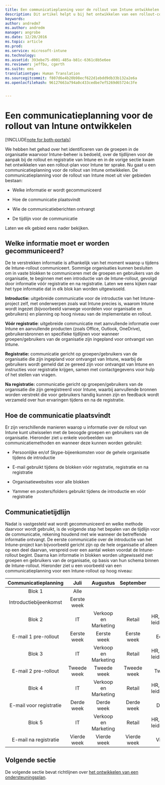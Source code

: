```yaml
---
title: Een communicatieplanning voor de rollout van Intune ontwikkelen | Microsoft Docs
description: Dit artikel helpt u bij het ontwikkelen van een rollout-communicatieplanning voor het ontwerpen en implementeren van een cloudoplossing met Microsoft Intune.
keywords: 
author: andredm7
ms.author: andredm
manager: angrobe
ms.date: 12/20/2016
ms.topic: article
ms.prod: 
ms.service: microsoft-intune
ms.technology: 
ms.assetid: 393ebe75-d001-485a-b81c-6361c8b5e6ee
ms.reviewer: jeffbu, cgerth
ms.suite: ems
translationtype: Human Translation
ms.sourcegitcommit: f807d6e4b20b98ecf622d1ebdd9db33b132a2e6a
ms.openlocfilehash: 96127663a794a0c433cedbe7ef5269d65724c3fe


---
```


# <a name="develop-an-intune-rollout-communication-plan"></a>Een communicatieplanning voor de rollout van Intune ontwikkelen

[!INCLUDE[note for both-portals](../includes/note-for-both-portals.md)]

We hebben het gehad over het identificeren van de groepen in de organisatie waarvoor Intune-beheer is bedoeld, over de tijdlijnen voor de aanpak bij de rollout en registratie van Intune en in de vorige sectie kwam het ontwikkelen van een rollout-plan voor Intune ter sprake. Nu gaat u een communicatieplanning voor de rollout van Intune ontwikkelen. De communicatieplanning voor de rollout van Intune moet uit vier gebieden bestaan:

-   Welke informatie er wordt gecommuniceerd

-   Hoe de communicatie plaatsvindt

-   Wie de communicatieberichten ontvangt

-   De tijdlijn voor de communicatie

Laten we elk gebied eens nader bekijken.

## <a name="what-needs-to-be-communicated"></a>Welke informatie moet er worden gecommuniceerd?

De te verstrekken informatie is afhankelijk van het moment waarop u tijdens de Intune-rollout communiceert. Sommige organisaties kunnen besluiten om in vaste blokken te communiceren met de groepen en gebruikers van de organisatie, te beginnen met een introductie van de Intune-rollout, gevolgd door informatie vóór registratie en na registratie. Laten we eens kijken naar het type informatie dat in elk blok kan worden uitgewisseld.

**Introductie:** uitgebreide communicatie voor de introductie van het Intune-project zelf, met onderwerpen zoals wat Intune precies is, waarom Intune wordt ingezet (bijvoorbeeld vanwege voordelen voor organisatie en gebruikers) en planning op hoog niveau van de implementatie en rollout.

**Vóór registratie**: uitgebreide communicatie met aanvullende informatie over Intune en aanvullende producten (zoals Office, Outlook, OneDrive), gebruikersbronnen en specifieke tijdlijnen voor wanneer groepen/gebruikers van de organisatie zijn ingepland voor ontvangst van Intune.

**Registratie:** communicatie gericht op groepen/gebruikers van de organisatie die zijn ingepland voor ontvangst van Intune, waarbij de gebruikers wordt gemeld dat ze gereed zijn voor ontvangst van Intune en instructies voor registratie krijgen, samen met contactgegevens voor hulp of het stellen van vragen.

**Na registratie:** communicatie gericht op groepen/gebruikers van de organisatie die zijn geregistreerd voor Intune, waarbij aanvullende bronnen worden verstrekt die voor gebruikers handig kunnen zijn en feedback wordt verzameld over hun ervaringen tijdens en na de registratie.

## <a name="communication-delivery-methods"></a>Hoe de communicatie plaatsvindt

Er zijn verschillende manieren waarop u informatie over de rollout van Intune kunt uitwisselen met de beoogde groepen en gebruikers van de organisatie. Hieronder ziet u enkele voorbeelden van communicatiemethoden en wanneer deze kunnen worden gebruikt:

-   Persoonlijke en/of Skype-bijeenkomsten voor de gehele organisatie tijdens de introductie

-   E-mail gebruikt tijdens de blokken vóór registratie, registratie en na registratie

-   Organisatiewebsites voor alle blokken

-   Yammer en posters/folders gebruikt tijdens de introductie en vóór registratie

## <a name="communications-timeline"></a>Communicatietijdlijn

Nadat is vastgesteld wat wordt gecommuniceerd en welke methode daarvoor wordt gebruikt, is de volgende stap het bepalen van de tijdlijn voor de communicatie, rekening houdend met wie wanneer de betreffende informatie ontvangt. De eerste communicatie over de introductie van het Intune-project kan bijvoorbeeld gericht zijn op de hele organisatie of alleen op een deel daarvan, verspreid over een aantal weken voordat de Intune-rollout begint. Daarna kan informatie in blokken worden uitgewisseld met groepen en gebruikers van de organisatie, op basis van hun schema binnen de Intune-rollout. Hieronder ziet u een voorbeeld van een communicatieplanning voor een Intune-rollout op hoog niveau:

  | **Communicatieplanning** | **Juli** | **Augustus** | **September** | **Oktober** |
|:---:|:---:|:---:|:---:|:---:|
| Blok 1  | Alle |  |  |  |                                                         
| Introductiebijeenkomst | Eerste week |  |  |  |                                                         
| Blok 2 | IT | Verkoop en Marketing | Retail | HR, financiën en leidinggevenden |
| E-mail 1 pre-rollout | Eerste week | Eerste week | Eerste week | Eerste week |
| Blok 3 | IT | Verkoop en Marketing | Retail | HR, financiën en leidinggevenden |
| E-mail 2 pre-rollout | Tweede week | Tweede week | Tweede week | Tweede week |
| Blok 4 | IT | Verkoop en Marketing | Retail | HR, financiën en leidinggevenden |
| E-mail voor registratie | Derde week | Derde week | Derde week | Derde week |
| Blok 5 | IT | Verkoop en Marketing | Retail | HR, financiën en leidinggevenden |
| E-mail na registratie | Vierde week | Vierde week | Vierde week | Vierde week |

## <a name="next-section"></a>Volgende sectie

De volgende sectie bevat richtlijnen over [het ontwikkelen van een ondersteuningsplan](section-6-develop-a-support-plan.md).



<!--HONumber=Dec16_HO5-->


